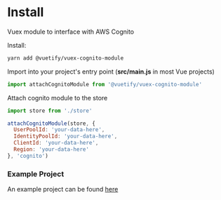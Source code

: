 # Install

Vuex module to interface with AWS Cognito

Install:
```bash
yarn add @vuetify/vuex-cognito-module
```

Import into your project's entry point (**src/main.js** in most Vue projects)

```js
import attachCognitoModule from '@vuetify/vuex-cognito-module'
```

Attach cognito module to the store
```js
import store from './store'

attachCognitoModule(store, {
  UserPoolId: 'your-data-here',
  IdentityPoolId: 'your-data-here',
  ClientId: 'your-data-here',
  Region: 'your-data-here'
}, 'cognito')
```

### Example Project
An example project can be found [here](https://github.com/vuetifyjs/vuex-cognito-example)
